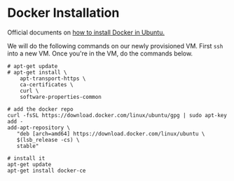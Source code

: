 # Docker Installation

Official documents on <a href=https://docs.docker.com/install/linux/docker-ce/ubuntu/>how to install Docker in Ubuntu.</a>

We will do the following commands on our newly provisioned VM. First `ssh` into a new VM. Once you're in the VM, do the commands below.
```
# apt-get update
# apt-get install \
    apt-transport-https \
    ca-certificates \
    curl \
    software-properties-common
    
# add the docker repo    
curl -fsSL https://download.docker.com/linux/ubuntu/gpg | sudo apt-key add -
add-apt-repository \
   "deb [arch=amd64] https://download.docker.com/linux/ubuntu \
   $(lsb_release -cs) \
   stable"
 
# install it
apt-get update
apt-get install docker-ce
```
